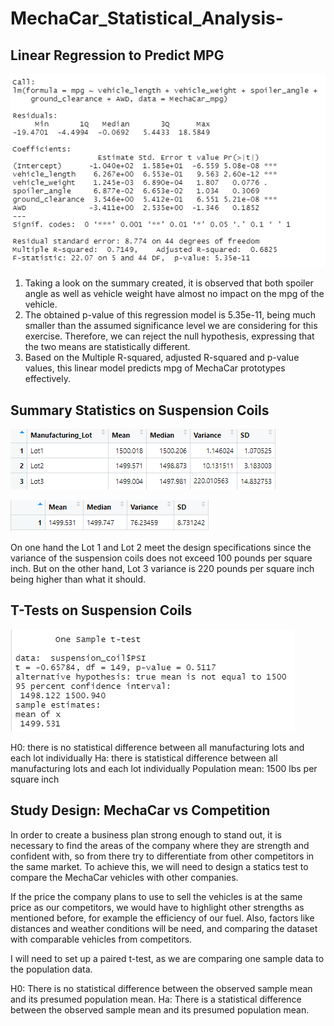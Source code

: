 # MechaCar_Statistical_Analysis-

## Linear Regression to Predict MPG

![](Pictures/D1.PNG)

1. Taking a look on the summary created, it is observed that both spoiler angle as well as vehicle weight have almost no impact on the mpg of the vehicle.
2. The obtained p-value of this regression model is 5.35e-11, being much smaller than the assumed significance level we are considering for this exercise. Therefore, we can reject the null hypothesis, expressing that the two means are statistically different.
3. Based on the Multiple R-squared, adjusted R-squared and p-value values, this linear model predicts mpg of MechaCar prototypes effectively.

## Summary Statistics on Suspension Coils

![](Pictures/lot_summary.PNG)

![](Pictures/total_summary.PNG)

On one hand the Lot 1 and Lot 2 meet the design specifications since the variance of the suspension coils does not exceed 100 pounds per square inch. But on the other hand, Lot 3 variance is 220 pounds per square inch being higher than what it should.

## T-Tests on Suspension Coils

![](Pictures/D3.PNG)

H0: there is no statistical difference between all manufacturing lots and each lot individually
Ha: there is statistical difference between all manufacturing lots and each lot individually
Population mean: 1500 lbs per square inch

## Study Design: MechaCar vs Competition

In order to create a business plan strong enough to stand out, it is necessary to find the areas of the company where they are strength and confident with, so from there try to differentiate from other competitors in the same market. To achieve this, we will need to design a statics test to compare the MechaCar vehicles with other companies.

If the price the company plans to use to sell the vehicles is at the same price as our competitors, we would have to highlight other strengths as mentioned before, for example the efficiency of our fuel. Also, factors like distances and weather conditions will be need, and comparing the dataset with comparable vehicles from competitors.


I will need to set up a paired t-test, as we are comparing one sample data to the population data.

H0: There is no statistical difference between the observed sample mean and its presumed population mean. 
Ha: There is a statistical difference between the observed sample mean and its presumed population mean.

